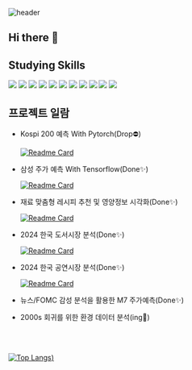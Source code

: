 ![header](https://capsule-render.vercel.app/api?type=wave&&color=0:1B3C53,25:456882,65:D2C1B6,100:F9F3EF&height=200&text=Change%20The%20World&fontColor=32363D&fontSize=60&desc=Pushing%20boundaries%20with%20data%20and%20insight&descAlign=67&descAlignY=70)

## Hi there 👋


## Studying Skills
<img src="https://img.shields.io/badge/python-%233776AB.svg?&style=for-the-badge&logo=python&logoColor=white" />
<img src="https://img.shields.io/badge/apache%20airflow-%23017CEE.svg?&style=for-the-badge&logo=apache%20airflow&logoColor=white" />
<img src="https://img.shields.io/badge/mysql-%234479A1.svg?&style=for-the-badge&logo=mysql&logoColor=white" />
<img src="https://img.shields.io/badge/postgresql-%23336791.svg?&style=for-the-badge&logo=postgresql&logoColor=white" />
<img src="https://img.shields.io/badge/amazon%20aws-%23232F3E.svg?&style=for-the-badge&logo=amazon%20aws&logoColor=white" />
<img src="https://img.shields.io/badge/apache%20spark-%23E25A1C.svg?&style=for-the-badge&logo=apache%20spark&logoColor=white" />

<img src="https://img.shields.io/badge/slack-%234A154B.svg?&style=for-the-badge&logo=slack&logoColor=white" />
<img src="https://img.shields.io/badge/github-%23181717.svg?&style=for-the-badge&logo=github&logoColor=white" />
<img src="https://img.shields.io/badge/apachesuperset-%20A6C9.svg?&style=for-the-badge&logo=apachesuperset&logoColor=white" />
<img src="https://img.shields.io/badge/rstudio-%2375AADB.svg?&style=for-the-badge&logo=rstudio&logoColor=black" />
<img src="https://img.shields.io/badge/docker-%232496ED.svg?&style=for-the-badge&logo=docker&logoColor=white" />


## 프로젝트 일람

- Kospi 200 예측 With Pytorch(Drop⛔)

    [![Readme Card](https://github-readme-stats.vercel.app/api/pin/?username=lom-sup&repo=kospi200_forecasting_lstm_fail)](https://github.com/lom-sup/kospi200_forecasting_lstm_fail)

  
- 삼성 주가 예측 With Tensorflow(Done✨)
  
  [![Readme Card](https://github-readme-stats.vercel.app/api/pin/?username=lom-sup&repo=samsung-stock-forcasting)](https://github.com/lom-sup/samsung-stock-forcasting)


- 재료 맞춤형 레시피 추천 및 영양정보 시각화(Done✨)

  [![Readme Card](https://github-readme-stats.vercel.app/api/pin/?username=lom-sup&repo=web_crawling_Team2)](https://github.com/lom-sup/web_crawling_Team2)

- 2024 한국 도서시장 분석(Done✨)
  
  [![Readme Card](https://github-readme-stats.vercel.app/api/pin/?username=lom-sup&repo=book_bestseller)](https://github.com/lom-sup/book_bestseller)

- 2024 한국 공연시장 분석(Done✨)

    [![Readme Card](https://github-readme-stats.vercel.app/api/pin/?username=lom-sup&repo=performance_airflow)](https://github.com/lom-sup/performance_airflow)

- 뉴스/FOMC 감성 분석을 활용한 M7 주가예측(Done✨)

- 2000s 회귀를 위한 환경 데이터 분석(ing🔹)


<br/>
<br/>

[![Top Langs](https://github-readme-stats.vercel.app/api/top-langs/?username=lom-sup&exclude_repo=test_403&layout=compact))](https://github.com/anuraghazra/github-readme-stats)

<!--
**lom-sup/lom-sup** is a ✨ _special_ ✨ repository because its `README.md` (this file) appears on your GitHub profile.

Here are some ideas to get you started:

- 🔭 I’m currently working on ...
- 🌱 I’m currently learning ...
- 👯 I’m looking to collaborate on ...
- 🤔 I’m looking for help with ...
- 💬 Ask me about ...
- 📫 How to reach me: ...
- 😄 Pronouns: ...
- ⚡ Fun fact: ...
hide=jupyter%20notebook
32363D
222222
393E46
EEEEE
677180
-->
